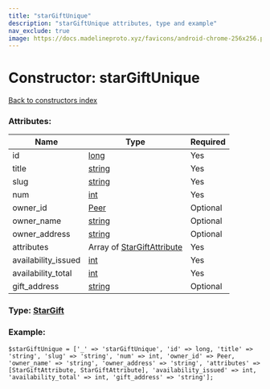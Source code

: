```yaml
---
title: "starGiftUnique"
description: "starGiftUnique attributes, type and example"
nav_exclude: true
image: https://docs.madelineproto.xyz/favicons/android-chrome-256x256.png
---
```

# Constructor: starGiftUnique  
[Back to constructors index](/API_docs/constructors/index.html)



### Attributes:

| Name     |    Type       | Required |
|----------|---------------|----------|
|id|[long](/API_docs/types/long.html) | Yes|
|title|[string](/API_docs/types/string.html) | Yes|
|slug|[string](/API_docs/types/string.html) | Yes|
|num|[int](/API_docs/types/int.html) | Yes|
|owner\_id|[Peer](/API_docs/types/Peer.html) | Optional|
|owner\_name|[string](/API_docs/types/string.html) | Optional|
|owner\_address|[string](/API_docs/types/string.html) | Optional|
|attributes|Array of [StarGiftAttribute](/API_docs/types/StarGiftAttribute.html) | Yes|
|availability\_issued|[int](/API_docs/types/int.html) | Yes|
|availability\_total|[int](/API_docs/types/int.html) | Yes|
|gift\_address|[string](/API_docs/types/string.html) | Optional|



### Type: [StarGift](/API_docs/types/StarGift.html)


### Example:

```
$starGiftUnique = ['_' => 'starGiftUnique', 'id' => long, 'title' => 'string', 'slug' => 'string', 'num' => int, 'owner_id' => Peer, 'owner_name' => 'string', 'owner_address' => 'string', 'attributes' => [StarGiftAttribute, StarGiftAttribute], 'availability_issued' => int, 'availability_total' => int, 'gift_address' => 'string'];
```  
